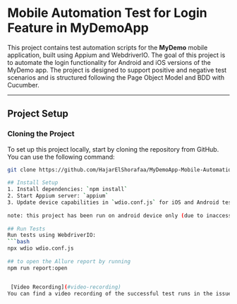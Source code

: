 # Mobile Automation Test for Login Feature in MyDemoApp
 
This project contains test automation scripts for the **MyDemo** mobile application, built using Appium and WebdriverIO. The goal of this project is to automate the login functionality for Android and iOS versions of the MyDemo app. The project is designed to support positive and negative test scenarios and is structured following the Page Object Model and BDD with Cucumber.
 
---
 
## Project Setup
 
### Cloning the Project
 
To set up this project locally, start by cloning the repository from GitHub. You can use the following command:
 
```bash
git clone https://github.com/HajarElShorafaa/MyDemoApp-Mobile-Automation
 
## Install Setup
1. Install dependencies: `npm install`
2. Start Appium server: `appium`
3. Update device capabilities in `wdio.conf.js` for iOS and Android testing.
 
note: this project has been run on android device only (due to inaccessibility to mac device)
 
## Run Tests
Run tests using WebdriverIO:
```bash
npx wdio wdio.conf.js
 
## to open the Allure report by running
npm run report:open


 [Video Recording](#video-recording)
You can find a video recording of the successful test runs in the issues or you can access it from this link: https://www.awesomescreenshot.com/video/33458462?key=a1acc933bd0ce034ff6e7c2473c7a923.

